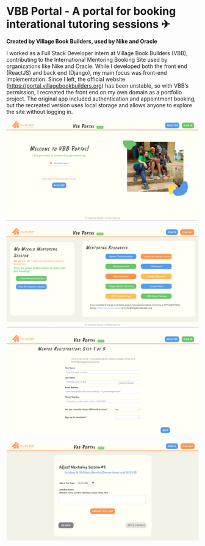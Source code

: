 # VBB Portal - A portal for booking interational tutoring sessions ✈

**Created by Village Book Builders, used by Nike and Oracle**

I worked as a Full Stack Developer intern at Village Book Builders (VBB), contributing to the International Mentoring Booking Site used by organizations like Nike and Oracle. While I developed both the front end (ReactJS) and back end (Django), my main focus was front-end implementation. Since I left, the official website (https://portal.villagebookbuilders.org) has been unstable, so with VBB’s permission, I recreated the front end on my own domain as a portfolio project. The original app included authentication and appointment booking, but the recreated version uses local storage and allows anyone to explore the site without logging in.

![Home Screenshot](./README-assets/README-home-screenshot.png)

![Dashboard Screenshot](./README-assets/README-dashboard-screenshot.png)

![Registration Screenshot](./README-assets/README-registration-screenshot.png)

![Edit Session Screenshot](./README-assets/README-edit-session-screenshot.png)
